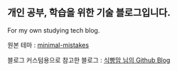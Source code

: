 
## 개인 공부, 학습을 위한 기술 블로그입니다.
For my own studying tech blog.

원본 테마 : [minimal-mistakes](https://github.com/mmistakes/minimal-mistakes)

블로그 커스텀용으로 참고한 블로그 : [식빵맘 님의 Github Blog](https://ansohxxn.github.io/)
